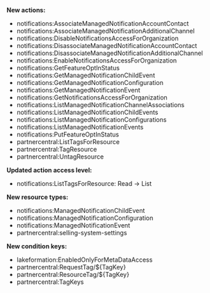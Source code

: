 **New actions:**

- notifications:AssociateManagedNotificationAccountContact
- notifications:AssociateManagedNotificationAdditionalChannel
- notifications:DisableNotificationsAccessForOrganization
- notifications:DisassociateManagedNotificationAccountContact
- notifications:DisassociateManagedNotificationAdditionalChannel
- notifications:EnableNotificationsAccessForOrganization
- notifications:GetFeatureOptInStatus
- notifications:GetManagedNotificationChildEvent
- notifications:GetManagedNotificationConfiguration
- notifications:GetManagedNotificationEvent
- notifications:GetNotificationsAccessForOrganization
- notifications:ListManagedNotificationChannelAssociations
- notifications:ListManagedNotificationChildEvents
- notifications:ListManagedNotificationConfigurations
- notifications:ListManagedNotificationEvents
- notifications:PutFeatureOptInStatus
- partnercentral:ListTagsForResource
- partnercentral:TagResource
- partnercentral:UntagResource

**Updated action access level:**

- notifications:ListTagsForResource: Read -> List

**New resource types:**

- notifications:ManagedNotificationChildEvent
- notifications:ManagedNotificationConfiguration
- notifications:ManagedNotificationEvent
- partnercentral:selling-system-settings

**New condition keys:**

- lakeformation:EnabledOnlyForMetaDataAccess
- partnercentral:RequestTag/${TagKey}
- partnercentral:ResourceTag/${TagKey}
- partnercentral:TagKeys
